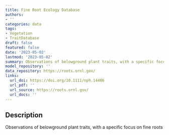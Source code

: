 ```yaml
---
title: Fine Root Ecology Database
authors:
- ''
categories: data
tags:
- Vegetation
- TraitDatabase
draft: false
featured: false
date: '2023-05-02'
lastmod: '2023-05-02'
summary: Observations of belowground plant traits, with a specific focus on fine roots
model_repository: ''
data_repository: https://roots.ornl.gov/
links:
  url_doi: https://doi.org/10.1111/nph.14486
  url_pdf: ''
  url_source: https://roots.ornl.gov/
  url_docs: ''
---
```


## Description

Observations of belowground plant traits, with a specific focus on fine roots


